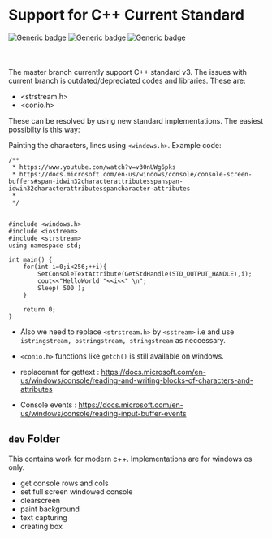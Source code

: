 # Support for C++ Current Standard 

[![Generic badge](https://img.shields.io/badge/C++11-GREEN.svg)](https://shields.io/)
[![Generic badge](https://img.shields.io/badge/C++14-GREEN.svg)](https://shields.io/)
[![Generic badge](https://img.shields.io/badge/C++17-GREEN.svg)](https://shields.io/)
\
\
\
\
The master branch currently support C++ standard v3. The issues with current branch is outdated/depreciated codes and libraries. These are:

* <strstream.h>
* <conio.h>

These can be resolved by using new standard implementations. The easiest possibilty is this way:

Painting the characters, lines using ``` <windows.h> ```.
 Example code:

```
/**
 * https://www.youtube.com/watch?v=v30nUWg6pks
 * https://docs.microsoft.com/en-us/windows/console/console-screen-buffers#span-idwin32characterattributesspanspan-idwin32characterattributesspancharacter-attributes
 * 
 */


#include <windows.h>
#include <iostream>
#include <strstream>
using namespace std;

int main() {
	for(int i=0;i<256;++i){
		SetConsoleTextAttribute(GetStdHandle(STD_OUTPUT_HANDLE),i);
		cout<<"HelloWorld "<<i<<" \n";
		Sleep( 500 );
	}

	return 0;
}
```

* Also we need to replace ``` <strstream.h> ``` by ``` <sstream> ``` i.e and use ``` istringstream, ostringstream, stringstream``` as neccessary.

* ``` <conio.h> ``` functions like ``` getch() ``` is still available on windows.
* replacemnt for gettext : https://docs.microsoft.com/en-us/windows/console/reading-and-writing-blocks-of-characters-and-attributes
* Console events : https://docs.microsoft.com/en-us/windows/console/reading-input-buffer-events

## ```dev``` Folder

This contains work for modern c++. Implementations are for windows os only.
* get console rows and cols
* set full screen windowed console
* clearscreen
* paint background
* text capturing
* creating box